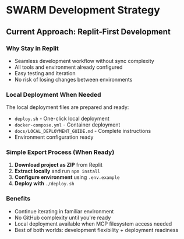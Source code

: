 # SWARM Development Strategy

## Current Approach: Replit-First Development

### Why Stay in Replit
- Seamless development workflow without sync complexity
- All tools and environment already configured
- Easy testing and iteration
- No risk of losing changes between environments

### Local Deployment When Needed
The local deployment files are prepared and ready:
- `deploy.sh` - One-click local deployment
- `docker-compose.yml` - Container deployment
- `docs/LOCAL_DEPLOYMENT_GUIDE.md` - Complete instructions
- Environment configuration ready

### Simple Export Process (When Ready)
1. **Download project as ZIP** from Replit
2. **Extract locally** and run `npm install`
3. **Configure environment** using `.env.example`
4. **Deploy with** `./deploy.sh`

### Benefits
- Continue iterating in familiar environment
- No GitHub complexity until you're ready
- Local deployment available when MCP filesystem access needed
- Best of both worlds: development flexibility + deployment readiness